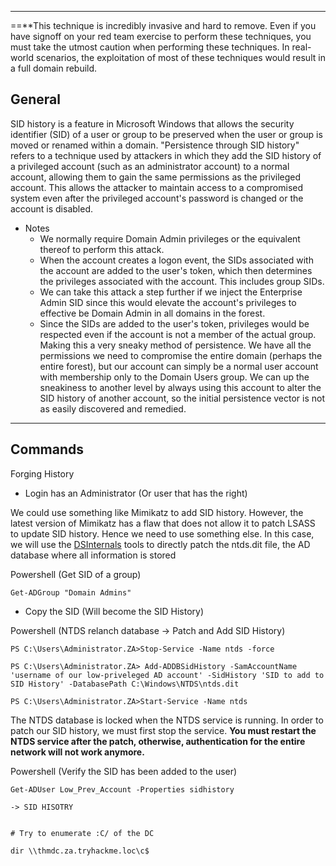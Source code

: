 --- ---

==**This technique is incredibly invasive and hard to remove. Even if you have signoff on your red team exercise to perform these techniques, you must take the utmost caution when performing these techniques. In real-world scenarios, the exploitation of most of these techniques would result in a full domain rebuild.

<h2>General</h2>

SID history is a feature in Microsoft Windows that allows the security identifier (SID) of a user or group to be preserved when the user or group is moved or renamed within a domain. "Persistence through SID history" refers to a technique used by attackers in which they add the SID history of a privileged account (such as an administrator account) to a normal account, allowing them to gain the same permissions as the privileged account. This allows the attacker to maintain access to a compromised system even after the privileged account's password is changed or the account is disabled.

- Notes
	-   We normally require Domain Admin privileges or the equivalent thereof to perform this attack.  
	-   When the account creates a logon event, the SIDs associated with the account are added to the user's token, which then determines the privileges associated with the account. This includes group SIDs.
	-   We can take this attack a step further if we inject the Enterprise Admin SID since this would elevate the account's privileges to effective be Domain Admin in all domains in the forest.
	-   Since the SIDs are added to the user's token, privileges would be respected even if the account is not a member of the actual group. Making this a very sneaky method of persistence. We have all the permissions we need to compromise the entire domain (perhaps the entire forest), but our account can simply be a normal user account with membership only to the Domain Users group. We can up the sneakiness to another level by always using this account to alter the SID history of another account, so the initial persistence vector is not as easily discovered and remedied.


---

<h2>Commands</h2>

Forging History

- Login has an Administrator (Or user that has the right)

We could use something like Mimikatz to add SID history. However, the latest version of Mimikatz has a flaw that does not allow it to patch LSASS to update SID history. Hence we need to use something else. In this case, we will use the [DSInternals](https://github.com/MichaelGrafnetter/DSInternals) tools to directly patch the ntds.dit file, the AD database where all information is stored

Powershell (Get SID of a group)
```
Get-ADGroup "Domain Admins"
```
- Copy the SID (Will become the SID History)

Powershell (NTDS relanch database -> Patch and Add SID History)
```
PS C:\Users\Administrator.ZA>Stop-Service -Name ntds -force 

PS C:\Users\Administrator.ZA> Add-ADDBSidHistory -SamAccountName 'username of our low-priveleged AD account' -SidHistory 'SID to add to SID History' -DatabasePath C:\Windows\NTDS\ntds.dit 

PS C:\Users\Administrator.ZA>Start-Service -Name ntds  
```
The NTDS database is locked when the NTDS service is running. In order to patch our SID history, we must first stop the service. **You must restart the NTDS service after the patch, otherwise, authentication for the entire network will not work anymore.**

Powershell (Verify the SID has been added to the user)
```
Get-ADUser Low_Prev_Account -Properties sidhistory

-> SID HISOTRY


# Try to enumerate :C/ of the DC

dir \\thmdc.za.tryhackme.loc\c$
```